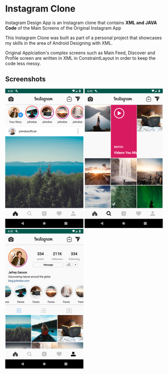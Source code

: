 # Instagram Clone


Instagram Design App is an Instagram clone that contains **XML and JAVA Code** of the Main Screens of the Original Instagram App


This Instagram Clone was built as part of a personal project that showcases my skills in the area of Android Designing with XML.

Original Applciation's complex screens such as Main Feed, Discover and Profile screen are written in XML in ConstraintLayout in order to keep the code less messy. 

## Screenshots


<img src ="https://github.com/sshikhar1234/InstagramDesign/blob/master/Screenshot_1569623565.png" width = "250">

<img src ="https://github.com/sshikhar1234/InstagramDesign/blob/master/Screenshot_1569623587.png" width = "250">

<img src ="https://github.com/sshikhar1234/InstagramDesign/blob/master/Screenshot_1569623598.png" width = "250"> 

